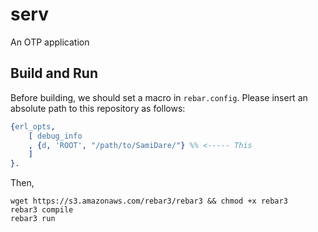 # serv

An OTP application


## Build and Run

Before building, we should set a macro in `rebar.config`.
Please insert an absolute path to this repository as follows:

```erlang
{erl_opts,
    [ debug_info
    , {d, 'ROOT', "/path/to/SamiDare/"} %% <----- This
    ]
}.
```

Then,

```
wget https://s3.amazonaws.com/rebar3/rebar3 && chmod +x rebar3
rebar3 compile
rebar3 run
```
